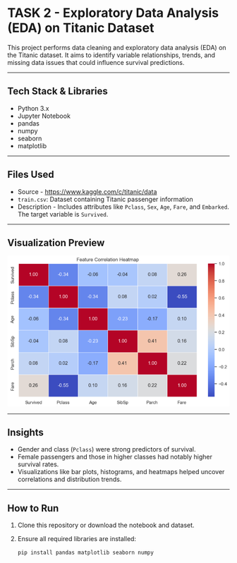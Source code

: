 # TASK 2 - Exploratory Data Analysis (EDA) on Titanic Dataset

This project performs data cleaning and exploratory data analysis (EDA) on the Titanic dataset. It aims to identify variable relationships, trends, and missing data issues that could influence survival predictions.

---

## Tech Stack & Libraries

- Python 3.x  
- Jupyter Notebook  
- pandas  
- numpy  
- seaborn  
- matplotlib  

---

## Files Used
- Source - https://www.kaggle.com/c/titanic/data
- `train.csv`: Dataset containing Titanic passenger information  
- Description - Includes attributes like `Pclass`, `Sex`, `Age`, `Fare`, and `Embarked`. The target variable is `Survived`.

---

## Visualization Preview

![The Feature Correlation Heatmap](Heatmap.png)

---

## Insights

- Gender and class (`Pclass`) were strong predictors of survival.
- Female passengers and those in higher classes had notably higher survival rates.
- Visualizations like bar plots, histograms, and heatmaps helped uncover correlations and distribution trends.

---

## How to Run

1. Clone this repository or download the notebook and dataset.
2. Ensure all required libraries are installed:

   ```bash
   pip install pandas matplotlib seaborn numpy
